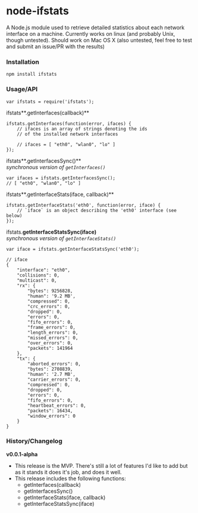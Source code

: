 # node-ifstats

A Node.js module used to retrieve detailed statistics about each network interface on a machine. Currently works on linux (and probably Unix, though untested). Should work on Mac OS X (also untested, feel free to test and submit an issue/PR with the results)

### Installation
`npm install ifstats`

### Usage/API
```
var ifstats = require('ifstats');
```


ifstats**.getInterfaces(callback)**
```
ifstats.getInterfaces(function(error, ifaces) {
    // ifaces is an array of strings denoting the ids
    // of the installed network interfaces
    
    // ifaces = [ "eth0", "wlan0", "lo" ]
});
```

ifstats**.getInterfacesSync()**  
*synchronous version of `getInterfaces()`*
```
var ifaces = ifstats.getInterfacesSync();
// [ "eth0", "wlan0", "lo" ]
```

ifstats**.getInterfaceStats(iface, callback)**
```
ifstats.getInterfaceStats('eth0', function(error, iface) {
    // `iface` is an object describing the 'eth0' interface (see below)
});
```
ifstats.**getInterfaceStatsSync(iface)**  
*synchronous version of `getInterfaceStats()`*
```
var iface = ifstats.getInterfaceStatsSync('eth0');
```
```
// iface
{
    "interface": "eth0",
    "collisions": 0,
    "multicast": 0,
    "rx": {
        "bytes": 9256828,
        "human": '9.2 MB',
        "compressed": 0,
        "crc_errors": 0,
        "dropped": 0,
        "errors": 0,
        "fifo_errors": 0,
        "frame_errors": 0,
        "length_errors": 0,
        "missed_errors": 0,
        "over_errors": 0,
        "packets": 141964
    },
    "tx": {
        "aborted_errors": 0,
        "bytes": 2708839,
        "human": '2.7 MB',
        "carrier_errors": 0,
        "compressed": 0,
        "dropped": 0,
        "errors": 0,
        "fifo_errors": 0,
        "heartbeat_errors": 0,
        "packets": 16434,
        "window_errors": 0
    }
}
```

### History/Changelog

**v0.0.1-alpha**
+ This release is the MVP. There's still a lot of features I'd like to add but as it stands it does it's job, and does it well.
+ This release includes the following functions:
    + getInterfaces(callback)
    + getInterfacesSync()
    + getInterfaceStats(iface, callback)
    + getInterfaceStatsSync(iface)
